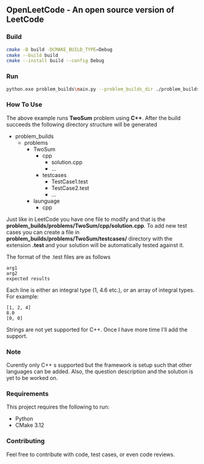 OpenLeetCode - An open source version of LeetCode
--------------------------------------------------------

### Build
```bash 
cmake -B build -DCMAKE_BUILD_TYPE=Debug
cmake --build build
cmake --install build --config Debug
```

### Run
```bash
python.exe problem_builds\main.py --problem_builds_dir ./problem_builds --language cpp --problem TwoSum
```

### How To Use
The above example runs **TwoSum** problem using **C++**.
After the build succeeds the following directory structure will be generated

- problem_builds
  - problems
    - TwoSum
      - cpp
        - solution.cpp
        - ...
      - testcases
        - TestCase1.test
        - TestCase2.test
        - ...
    - launguage
      - cpp

Just like in LeetCode you have one file to modify and that is the **problem_builds/problems/TwoSum/cpp/solution.cpp**. To add new test cases you can create a file in **problem_builds/problems/TwoSum/testcases/** directory with the extension **.test** and your solution will be automatically tested against it.

The format of the .test files are as follows

```text
arg1
arg2
expected results
```

Each line is either an integral type (1, 4.6 etc.), or an array of integral types. For example:

```text
[1, 2, 4]
8.0
[0, 0]
```

Strings are not yet supported for C++. Once I have more time I'll add the support.

### Note
Curently only C++ s supported but the framework is setup such that other languages can be added. Also, the question description and the solution is yet to be worked on.

### Requirements
This project requires the following to run:

- Python
- CMake 3.12

### Contributing
Feel free to contribute with code, test cases, or even code reviews.